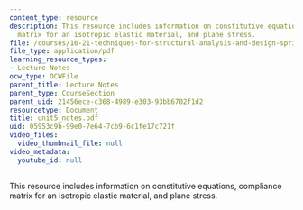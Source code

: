 ```yaml
---
content_type: resource
description: This resource includes information on constitutive equations, compliance
  matrix for an isotropic elastic material, and plane stress.
file: /courses/16-21-techniques-for-structural-analysis-and-design-spring-2005/05953c9b99e07e647cb96c1fe17c721f_unit5_notes.pdf
file_type: application/pdf
learning_resource_types:
- Lecture Notes
ocw_type: OCWFile
parent_title: Lecture Notes
parent_type: CourseSection
parent_uid: 21456ece-c368-4989-e303-93bb6702f1d2
resourcetype: Document
title: unit5_notes.pdf
uid: 05953c9b-99e0-7e64-7cb9-6c1fe17c721f
video_files:
  video_thumbnail_file: null
video_metadata:
  youtube_id: null
---
```

This resource includes information on constitutive equations, compliance matrix for an isotropic elastic material, and plane stress.

